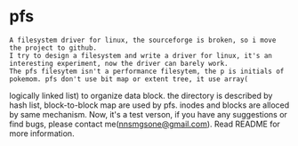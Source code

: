 # pfs
	A filesystem driver for linux, the sourceforge is broken, so i move the project to github.
	I try to design a filesystem and write a driver for linux, it's an interesting experiment, now the driver can barely work.
	The pfs filesytem isn't a performance filesytem, the p is initials of pokemom. pfs don't use bit map or extent tree, it use array(
logically linked list) to organize data block. the directory is described by hash list, block-to-block map are used by pfs. inodes and blocks
are alloced by same mechanism.
	Now, it's a test verson, if you have any suggestions or find bugs, please contact me(nnsmgsone@gmail.com).
	Read README for more information.
